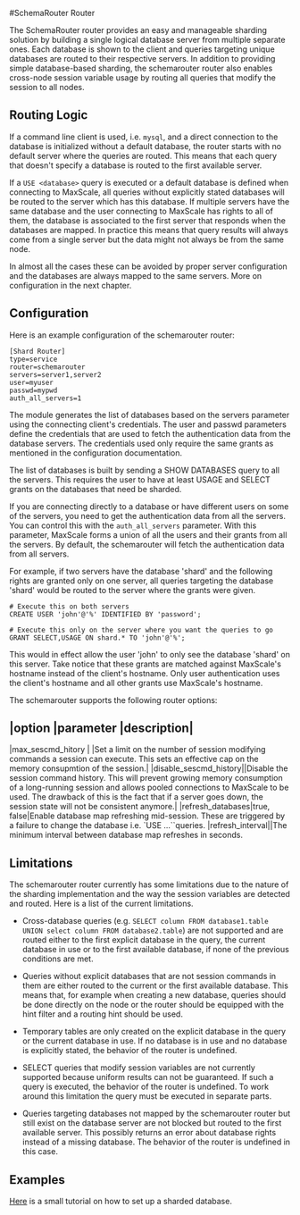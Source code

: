#SchemaRouter Router

The SchemaRouter router provides an easy and manageable sharding solution by building a single logical database server from multiple separate ones. Each database is shown to the client and queries targeting unique databases are routed to their respective servers. In addition to providing simple database-based sharding, the schemarouter router also enables cross-node session variable usage by routing all queries that modify the session to all nodes.

## Routing Logic

If a command line client is used, i.e. `mysql`, and a direct connection to the database is initialized without a default database, the router starts with no default server where the queries are routed. This means that each query that doesn't specify a database is routed to the first available server.

If a `USE <database>` query is executed or a default database is defined when connecting to MaxScale, all queries without explicitly stated databases will be routed to the server which has this database. If multiple servers have the same database and the user connecting to MaxScale has rights to all of them, the database is associated to the first server that responds when the databases are mapped. In practice this means that query results will always come from a single server but the data might not always be from the same node.

In almost all the cases these can be avoided by proper server configuration and the databases are always mapped to the same servers. More on configuration in the next chapter.

## Configuration

Here is an example configuration of the schemarouter router:

```
[Shard Router]
type=service
router=schemarouter
servers=server1,server2
user=myuser
passwd=mypwd
auth_all_servers=1
```

The module generates the list of databases based on the servers parameter using the connecting client's credentials. The user and passwd parameters define the credentials that are used to fetch the authentication data from the database servers. The credentials used only require the same grants as mentioned in the configuration documentation.

The list of databases is built by sending a SHOW DATABASES query to all the servers. This requires the user to have at least USAGE and SELECT grants on the databases that need be sharded. 

If you are connecting directly to a database or have different users on some of the servers, you need to get the authentication data from all the servers. You can control this with the `auth_all_servers` parameter. With this parameter, MaxScale forms a union of all the users and their grants from all the servers. By default, the schemarouter will fetch the authentication data from all servers.

For example, if two servers have the database 'shard' and the following rights are granted only on one server, all queries targeting the database 'shard' would be routed to the server where the grants were given.

```
# Execute this on both servers
CREATE USER 'john'@'%' IDENTIFIED BY 'password';

# Execute this only on the server where you want the queries to go
GRANT SELECT,USAGE ON shard.* TO 'john'@'%';
```

This would in effect allow the user 'john' to only see the database 'shard' on this server. Take notice that these grants are matched against MaxScale's hostname instead of the client's hostname. Only user authentication uses the client's hostname and all other grants use MaxScale's hostname.

The schemarouter supports the following router options:

|option				|parameter	|description|
---------------------------------------------
|max_sescmd_hitory	|<int>		|Set a limit on the number of session modifying commands a session can execute. This sets an effective cap on the memory consupmtion of the session.|
|disable_sescmd_history|<boolean>|Disable the session command history. This will prevent growing memory consumption of a long-running session and allows pooled connections to MaxScale to be used. The drawback of this is the fact that if a server goes down, the session state will not be consistent anymore.|
|refresh_databases|true, false|Enable database map refreshing mid-session. These are triggered by a failure to change the database i.e. `USE ...``queries.
|refresh_interval|<float>|The minimum interval between database map refreshes in seconds.
## Limitations

The schemarouter router currently has some limitations due to the nature of the sharding implementation and the way the session variables are detected and routed. Here is a list of the current limitations.

- Cross-database queries (e.g. `SELECT column FROM database1.table UNION select column FROM database2.table`) are not supported and are routed either to the first explicit database in the query, the current database in use or to the first available database, if none of the previous conditions are met.

- Queries without explicit databases that are not session commands in them are either routed to the current or the first available database. This means that, for example when creating a new database, queries should be done directly on the node or the router should be equipped with the hint filter and a routing hint should be used.

- Temporary tables are only created on the explicit database in the query or the current database in use. If no database is in use and no database is explicitly stated, the behavior of the router is undefined.

- SELECT queries that modify session variables are not currently supported because uniform results can not be guaranteed. If such a query is executed, the behavior of the router is undefined. To work around this limitation the query must be executed in separate parts.

- Queries targeting databases not mapped by the schemarouter router but still exist on the database server are not blocked but routed to the first available server. This possibly returns an error about database rights instead of a missing database. The behavior of the router is undefined in this case.

## Examples

[Here](../Tutorials/Simple-Sharding-Tutorial.md) is a small tutorial on how to set up a sharded database.

